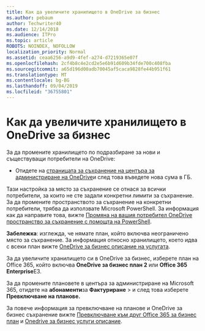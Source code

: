 ```yaml
---
title: Как да увеличите хранилището в OneDrive за бизнес
ms.author: pebaum
author: Techwriter40
ms.date: 12/14/2018
ms.audience: ITPro
ms.topic: article
ROBOTS: NOINDEX, NOFOLLOW
localization_priority: Normal
ms.assetid: ceaa6256-a9d9-4fef-a274-d7219365e07f
ms.openlocfilehash: 2cf4b8c4e2cd2e5e6b91d609b34fde700c408fba
ms.sourcegitcommit: a65d196d00adb70045af5caca9828fe44b951f61
ms.translationtype: MT
ms.contentlocale: bg-BG
ms.lasthandoff: 09/04/2019
ms.locfileid: "36755801"
---
```

# <a name="how-to-increase-storage-in-onedrive-for-business"></a>Как да увеличите хранилището в OneDrive за бизнес

За да промените хранилището по подразбиране за нови и съществуващи потребители на OneDrive:
  
- Отидете на [страницата за съхранение на центъра за администриране на OneDrive](https://admin.onedrive.com/?v=StorageSettings)и след това въведете нова сума в ГБ.
    
Тази настройка за място за съхранение се отнася за всички потребители, за които не сте задали конкретни лимити за съхранение. За да промените пространството за съхранение на конкретни потребители, трябва да използвате Microsoft PowerShell. За информация как да направите това, вижте [Промяна на вашия потребител OneDrive пространство за съхранение с помощта на PowerShell](https://go.microsoft.com/fwlink/?linkid=866402). 
  
 **Забележка**: изглежда, че нямате план, който включва неограничено място за съхранение. За информация относно хранилището, което идва с всеки план вижте [OneDrive за бизнес описание на услугата](https://go.microsoft.com/fwlink/p/?LinkID=826071).
  
За да увеличите хранилището си в OneDrive за бизнес, изберете план на Office 365, който включва **OneDrive за бизнес план 2** или **Office 365 Enterprise**Е3. 
  
За да промените плановете в центъра за администриране на Microsoft 365, отидете на **абонаменти**за **Фактуриране** \> и след това изберете **Превключване на планове.**
  
За повече информация за превключване на планове и OneDrive за бизнес съхранение вижте [Превключване към друг Office 365 за бизнес план](https://go.microsoft.com/fwlink/?LinkId=2031117) и [Onedrive за бизнес услуги описание](https://go.microsoft.com/fwlink/?LinkId-2031122).
  

